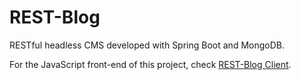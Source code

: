 # REST-Blog
RESTful headless CMS developed with Spring Boot and MongoDB.

For the JavaScript front-end of this project, check [REST-Blog Client](https://github.com/javierprtvel/REST-Blog_Client).